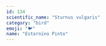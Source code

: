 ```yaml
---
id: 134
scientific_name: "Sturnus vulgaris"
category: "bird"
emoji: "🐦"
name: "Estornino Pinto"
---
```

